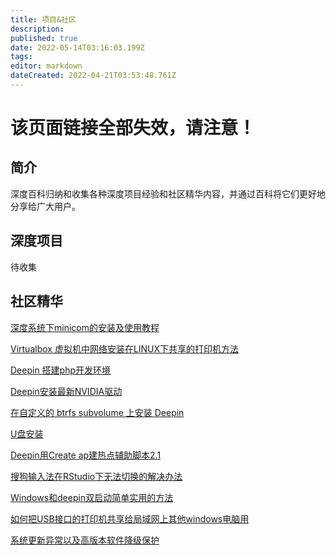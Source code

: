 ```yaml
---
title: 项目&社区
description: 
published: true
date: 2022-05-14T03:16:03.199Z
tags: 
editor: markdown
dateCreated: 2022-04-21T03:53:48.761Z
---
```


# 该页面链接全部失效，请注意！

## 简介

深度百科归纳和收集各种深度项目经验和社区精华内容，并通过百科将它们更好地分享给广大用户。

## 深度项目

待收集

## 社区精华

[深度系统下minicom的安装及使用教程](/深度系统下minicom的安装及使用教程)

[Virtualbox 虚拟机中网络安装在LINUX下共享的打印机方法](/Virtualbox_虚拟机中网络安装在LINUX下共享的打印机方法)

[Deepin 搭建php开发环境](/Deepin_搭建php开发环境)

[Deepin安装最新NVIDIA驱动](/Deepin安装最新NVIDIA驱动)

[在自定义的 btrfs subvolume 上安装 Deepin](/在自定义的_btrfs_subvolume_上安装_Deepin)

[U盘安装](/U盘安装)

[Deepin用Create ap建热点辅助脚本2.1](/Deepin用Create_ap建热点辅助脚本2.1)

[搜狗输入法在RStudio下无法切换的解决办法](/搜狗输入法在RStudio下无法切换的解决办法)

[Windows和deepin双启动简单实用的方法](/Windows和deepin双启动简单实用的方法)

[如何把USB接口的打印机共享给局域网上其他windows电脑用](/如何把USB接口的打印机共享给局域网上其他windows电脑用)

[系统更新异常以及高版本软件降级保护](/系统更新异常以及高版本软件降级保护)
